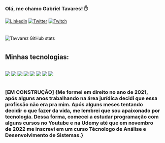 
### Olá, me chamo Gabriel Tavares! ✋

[![Linkedin](https://img.shields.io/badge/LinkedIn-0077B5?style=for-the-badge&logo=linkedin&logoColor=white)](https://www.linkedin.com/in/gabrieltavarezs/)
[![Twitter](https://img.shields.io/badge/Twitter-1DA1F2?style=for-the-badge&logo=twitter&logoColor=white)](https://twitter.com/ghnjja)
[![Twitch](https://img.shields.io/badge/Twitch-9146FF?style=for-the-badge&logo=twitch&logoColor=white)](https://www.twitch.tv/ghziktv)

#

![Tavvarez GitHub stats](https://github-readme-stats.vercel.app/api?username=tavvarez&show_icons=true&theme=transparent)

#

## Minhas tecnologias:

<div style="display: inline-block"><br/>
    <img src="https://img.shields.io/badge/HTML5-E34F26?style=for-the-badge&logo=html5&logoColor=white" />
    <img src="https://img.shields.io/badge/CSS3-1572B6?style=for-the-badge&logo=css3&logoColor=white" />
    <img src="https://img.shields.io/badge/JavaScript-F7DF1E?style=for-the-badge&logo=javascript&logoColor=black" />
    <img src="https://img.shields.io/badge/Node.js-43853D?style=for-the-badge&logo=node.js&logoColor=white" />
    <img src="https://img.shields.io/badge/Bootstrap-563D7C?style=for-the-badge&logo=bootstrap&logoColor=white" />
    <img src="https://img.shields.io/badge/Java-ED8B00?style=for-the-badge&logo=java&logoColor=white" />
    <img src="https://img.shields.io/badge/Python-14354C?style=for-the-badge&logo=python&logoColor=white" />
    <img src="https://img.shields.io/badge/Linux-E34F26?style=for-the-badge&logo=linux&logoColor=black" />
</div>

#

### [EM CONSTRUÇÃO] {Me formei em direito no ano de 2021, após alguns anos trabalhando na área jurídica decidi que essa profissão não era pra mim. Após alguns meses tentando decidir o que fazer da vida, me lembrei que sou apaixonado por tecnologia. Dessa forma, comecei a estudar programação com alguns cursos no Youtube e na Udemy até que em novembro de 2022 me inscrevi em um curso Técnologo de Análise e Desenvolvimento de Sistemas.}
